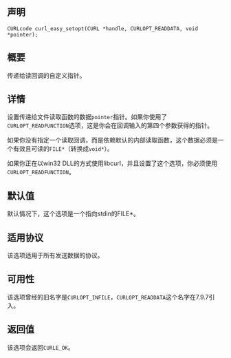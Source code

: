 ## 声明

```
CURLcode curl_easy_setopt(CURL *handle, CURLOPT_READDATA, void *pointer);
```

## 概要

传递给读回调的自定义指针。

## 详情

设置传递给文件读取函数的数据`pointer`指针。如果你使用了`CURLOPT_READFUNCTION`选项，这是你会在回调输入的第四个参数获得的指针。

如果你没有指定一个读取回调，而是依赖默认的内部读取函数，这个数据必须是一个有效且可读的`FILE*`（转换成`void*`）。

如果你正在以win32 DLL的方式使用libcurl，并且设置了这个选项，你必须使用`CURLOPT_READFUNCTION`。

## 默认值

默认情况下，这个选项是一个指向stdin的FILE*。

## 适用协议

该选项适用于所有发送数据的协议。

## 可用性

该选项曾经的旧名字是`CURLOPT_INFILE`，`CURLOPT_READDATA`这个名字在7.9.7引入。

## 返回值

该选项会返回`CURLE_OK`。